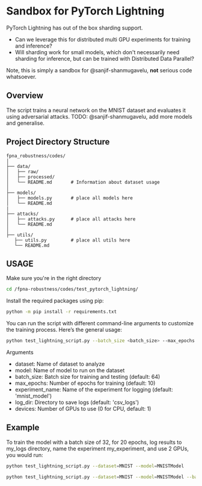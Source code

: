 # Sandbox for PyTorch Lightning

PyTorch Lightning has out of the box sharding support. 

- Can we leverage this for distributed multi GPU experiments for training and inference? 
- Will sharding work for small models, which don't necessarily need sharding for inference, but can be trained with Distributed Data Parallel?

Note, this is simply a sandbox for @sanjif-shanmugavelu, **not** serious code whatsoever.


## Overview

The script trains a neural network on the MNIST dataset and evaluates it using adversarial attacks. TODO: @sanjif-shanmugavelu, add more models and generalise.

## Project Directory Structure

```plaintext
fpna_robustness/codes/
│
├── data/
│   ├── raw/
│   ├── processed/
│   └── README.md       # Information about dataset usage
│
├── models/
│   ├── models.py       # place all models here        
│   └── README.md       
|
├── attacks/
│   ├── attacks.py      # place all attacks here        
│   └── README.md       
│
├── utils/
   ├── utils.py         # place all utils here        
   └── README.md    
```

## USAGE

Make sure you're in the right directory

```bash
cd /fpna-robustness/codes/test_pytorch_lightning/
```

Install the required packages using pip:

```bash
python -m pip install -r requirements.txt
```

You can run the script with different command-line arguments to customize the training process. Here’s the general usage:

```bash
python test_lightning_script.py --batch_size <batch_size> --max_epochs <max_epochs> --experiment_name <experiment_name> --log_dir <log_dir> --devices <devices>
```

Arguments
- dataset: Name of dataset to analyze
- model: Name of model to run on the dataset
- batch_size: Batch size for training and testing (default: 64)
- max_epochs: Number of epochs for training (default: 10)
- experiment_name: Name of the experiment for logging (default: 'mnist_model')
- log_dir: Directory to save logs (default: 'csv_logs')
- devices: Number of GPUs to use (0 for CPU, default: 1)

## Example

To train the model with a batch size of 32, for 20 epochs, log results to my_logs directory, name the experiment my_experiment, and use 2 GPUs, you would run:

```bash
python test_lightning_script.py --dataset=MNIST --model=MNISTModel
```


```bash
python test_lightning_script.py --dataset=MNIST --model=MNISTModel --batch_size 32 --max_epochs 20 --experiment_name my_experiment --log_dir my_logs --devices 2
```


